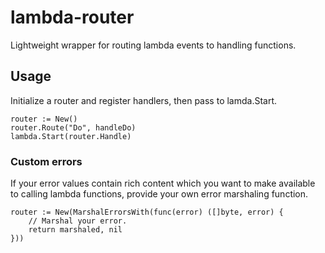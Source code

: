 # lambda-router
Lightweight wrapper for routing lambda events to handling functions.

## Usage
Initialize a router and register handlers, then pass to lamda.Start.
```
router := New()
router.Route("Do", handleDo)
lambda.Start(router.Handle)
```

### Custom errors
If your error values contain rich content which you want to make available to
calling lambda functions, provide your own error marshaling function.
```
router := New(MarshalErrorsWith(func(error) ([]byte, error) {
	// Marshal your error.
	return marshaled, nil
}))
```
